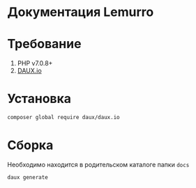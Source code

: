 # Документация Lemurro

# Требование
1. PHP v7.0.8+
2. [DAUX.io](https://dauxio.github.io)

# Установка
```bash
composer global require daux/daux.io
```

# Сборка
Необходимо находится в родительском каталоге папки `docs`
```bash
daux generate
```